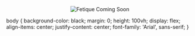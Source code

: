 <div align="center">
  <img src="![fetique](https://github.com/user-attachments/assets/d241498a-001e-4620-a059-5f2dcf304bbf)" alt="Fetique Coming Soon" style="max-width: 100%; height: auto;">
</div>

<div style="position: absolute; width: 1px; height: 1px; margin: -1px; padding: 0; overflow: hidden; clip: rect(0, 0, 0, 0); border: 0;">
  <h1>Fetique</h1>
  <p>Ваша вселенная цифровых активов. Объединяем скины, крипту и одежду в единую мультиплатформу.</p>
  <p>Свяжитесь с нами: executive@fetique.com</p>
</div>


  body {
    background-color: black;
    margin: 0;
    height: 100vh;
    display: flex;
    align-items: center;
    justify-content: center;
    font-family: 'Arial', sans-serif;
  }

